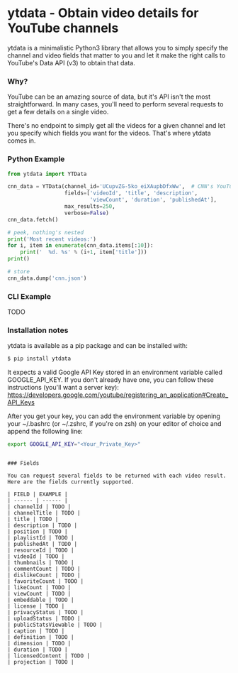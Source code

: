 # ytdata - Obtain video details for YouTube channels

ytdata is a minimalistic Python3 library that allows you to simply specify the channel and video fields that matter to you and let it make the right calls to YouTube's Data API (v3) to obtain that data.

### Why?

YouTube can be an amazing source of data, but it's API isn't the most straightforward. In many cases, you'll need to perform several requests to get a few details on a single video. 

There's no endpoint to simply get all the videos for a given channel and let you specify which fields you want for the videos. That's where ytdata comes in.

### Python Example

```python
from ytdata import YTData

cnn_data = YTData(channel_id='UCupvZG-5ko_eiXAupbDfxWw',  # CNN's YouTube channel
                  fields=['videoId', 'title', 'description',
                          'viewCount', 'duration', 'publishedAt'],
                  max_results=250,
                  verbose=False)
cnn_data.fetch()

# peek, nothing's nested
print('Most recent videos:')
for i, item in enumerate(cnn_data.items[:10]):
    print('  %d. %s' % (i+1, item['title']))
print()

# store
cnn_data.dump('cnn.json')
```

### CLI Example

TODO

### Installation notes

ytdata is available as a pip package and can be installed with:
```sh
$ pip install ytdata
```

It expects a valid Google API Key stored in an environment variable called GOOGLE_API_KEY.
If you don't already have one, you can follow these instructions (you'll want a server key):
https://developers.google.com/youtube/registering_an_application#Create_API_Keys

After you get your key, you can add the environment variable by opening your ~/.bashrc (or ~/.zshrc, if you're on zsh) on your editor of choice and append the following line:
```sh
export GOOGLE_API_KEY="<Your_Private_Key>"
```

```

### Fields

You can request several fields to be returned with each video result. Here are the fields currently supported.

| FIELD | EXAMPLE |
| ------ | ------ |
| channelId | TODO |
| channelTitle | TODO |
| title | TODO |
| description | TODO |
| position | TODO |
| playlistId | TODO |
| publishedAt | TODO |
| resourceId | TODO |
| videoId | TODO |
| thumbnails | TODO |
| commentCount | TODO |
| dislikeCount | TODO |
| favoriteCount | TODO |
| likeCount | TODO |
| viewCount | TODO |
| embeddable | TODO |
| license | TODO |
| privacyStatus | TODO |
| uploadStatus | TODO |
| publicStatsViewable | TODO |
| caption | TODO |
| definition | TODO |
| dimension | TODO |
| duration | TODO |
| licensedContent | TODO |
| projection | TODO |
